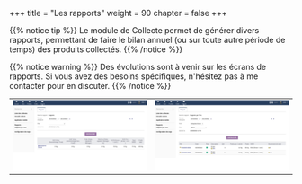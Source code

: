 +++
title = "Les rapports"
weight = 90
chapter = false
+++

{{% notice tip %}}
Le module de Collecte permet de générer divers rapports, permettant de faire le bilan annuel (ou sur toute autre période de temps)
des produits collectés.
{{% /notice %}}

{{% notice warning %}}
Des évolutions sont à venir sur les écrans de rapports. Si vous avez des besoins spécifiques, n'hésitez pas à me contacter pour en discuter.
{{% /notice %}}

| | |
|---|---|
| ![Rapports](./images/rapports_1.png) | ![Rapports par tiers](./images/rapports_2.png)
